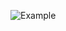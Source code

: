  
 
 <img src= "![calculator](https://user-images.githubusercontent.com/92032914/174507947-ad25203a-3d74-4198-8da2-bc1b50e5b175.png)
" alt="Example"/>
               
